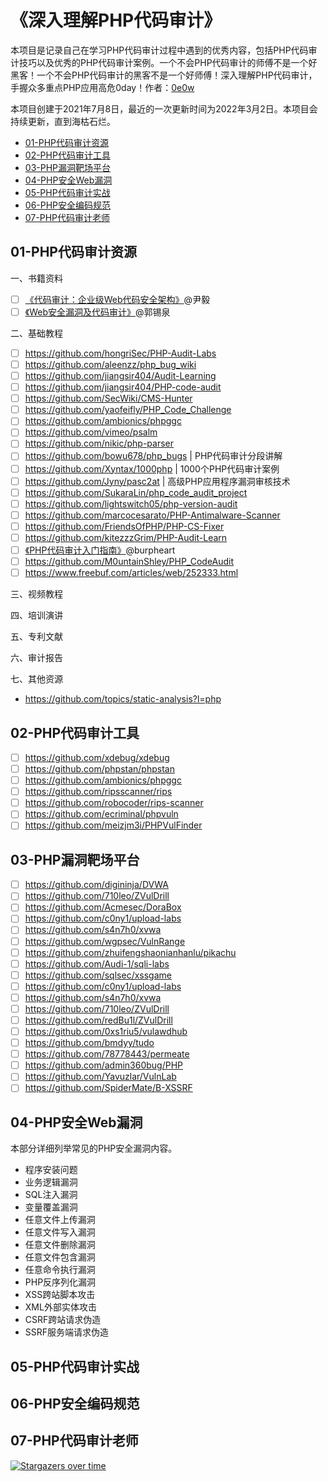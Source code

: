 # 《深入理解PHP代码审计》

本项目是记录自己在学习PHP代码审计过程中遇到的优秀内容，包括PHP代码审计技巧以及优秀的PHP代码审计案例。一个不会PHP代码审计的师傅不是一个好黑客！一个不会PHP代码审计的黑客不是一个好师傅！深入理解PHP代码审计，手握众多重点PHP应用高危0day！作者：[0e0w](https://github.com/0e0w/HackPHP)

本项目创建于2021年7月8日，最近的一次更新时间为2022年3月2日。本项目会持续更新，直到海枯石烂。

- [01-PHP代码审计资源](https://github.com/0e0w/HackPHP#01-php%E4%BB%A3%E7%A0%81%E5%AE%A1%E8%AE%A1%E8%B5%84%E6%BA%90)
- [02-PHP代码审计工具](https://github.com/0e0w/HackPHP#02-php%E4%BB%A3%E7%A0%81%E5%AE%A1%E8%AE%A1%E5%B7%A5%E5%85%B7)
- [03-PHP漏洞靶场平台](https://github.com/0e0w/HackPHP#03-php%E6%BC%8F%E6%B4%9E%E9%9D%B6%E5%9C%BA%E5%B9%B3%E5%8F%B0)
- [04-PHP安全Web漏洞](https://github.com/0e0w/HackPHP#04-php%E5%AE%89%E5%85%A8web%E6%BC%8F%E6%B4%9E)
- [05-PHP代码审计实战](https://github.com/0e0w/HackPHP#05-php%E4%BB%A3%E7%A0%81%E5%AE%A1%E8%AE%A1%E5%AE%9E%E6%88%98)
- [06-PHP安全编码规范](https://github.com/0e0w/HackPHP#06-php%E5%AE%89%E5%85%A8%E7%BC%96%E7%A0%81%E8%A7%84%E8%8C%83)
- [07-PHP代码审计老师](https://github.com/0e0w/HackPHP#07-php%E4%BB%A3%E7%A0%81%E5%AE%A1%E8%AE%A1%E8%80%81%E5%B8%88)

## 01-PHP代码审计资源

一、书籍资料
- [ ] [《代码审计：企业级Web代码安全架构》](https://item.jd.com/10037792221891.html)@尹毅
- [ ] [《Web安全漏洞及代码审计》](https://item.jd.com/10038852529768.html)@郭锡泉

二、基础教程
- [ ] https://github.com/hongriSec/PHP-Audit-Labs
- [ ] https://github.com/aleenzz/php_bug_wiki
- [ ] https://github.com/jiangsir404/Audit-Learning
- [ ] https://github.com/jiangsir404/PHP-code-audit
- [ ] https://github.com/SecWiki/CMS-Hunter
- [ ] https://github.com/yaofeifly/PHP_Code_Challenge
- [ ] https://github.com/ambionics/phpggc
- [ ] https://github.com/vimeo/psalm
- [ ] https://github.com/nikic/php-parser
- [ ] https://github.com/bowu678/php_bugs | PHP代码审计分段讲解
- [ ] https://github.com/Xyntax/1000php | 1000个PHP代码审计案例
- [ ] https://github.com/Jyny/pasc2at | 高级PHP应用程序漏洞审核技术
- [ ] https://github.com/SukaraLin/php_code_audit_project
- [ ] https://github.com/lightswitch05/php-version-audit
- [ ] https://github.com/marcocesarato/PHP-Antimalware-Scanner
- [ ] https://github.com/FriendsOfPHP/PHP-CS-Fixer
- [ ] https://github.com/kitezzzGrim/PHP-Audit-Learn
- [ ] [《PHP代码审计入门指南》](https://github.com/burpheart/PHPAuditGuideBook)@burpheart
- [ ] https://github.com/M0untainShley/PHP_CodeAudit
- [ ] https://www.freebuf.com/articles/web/252333.html

三、视频教程

四、培训演讲

五、专利文献

六、审计报告

七、其他资源

- https://github.com/topics/static-analysis?l=php

## 02-PHP代码审计工具

- [ ] https://github.com/xdebug/xdebug
- [ ] https://github.com/phpstan/phpstan
- [ ] https://github.com/ambionics/phpggc
- [ ] https://github.com/ripsscanner/rips
- [ ] https://github.com/robocoder/rips-scanner
- [ ] https://github.com/ecriminal/phpvuln
- [ ] https://github.com/meizjm3i/PHPVulFinder

## 03-PHP漏洞靶场平台

- [ ] https://github.com/digininja/DVWA
- [ ] https://github.com/710leo/ZVulDrill
- [ ] https://github.com/Acmesec/DoraBox
- [ ] https://github.com/c0ny1/upload-labs
- [ ] https://github.com/s4n7h0/xvwa
- [ ] https://github.com/wgpsec/VulnRange
- [ ] https://github.com/zhuifengshaonianhanlu/pikachu
- [ ] https://github.com/Audi-1/sqli-labs
- [ ] https://github.com/sqlsec/xssgame
- [ ] https://github.com/c0ny1/upload-labs
- [ ] https://github.com/s4n7h0/xvwa
- [ ] https://github.com/710leo/ZVulDrill
- [ ] https://github.com/redBu1l/ZVulDrill
- [ ] https://github.com/0xs1riu5/vulawdhub
- [ ] https://github.com/bmdyy/tudo
- [ ] https://github.com/78778443/permeate
- [ ] https://github.com/admin360bug/PHP
- [ ] https://github.com/Yavuzlar/VulnLab
- [ ] https://github.com/SpiderMate/B-XSSRF

## 04-PHP安全Web漏洞

本部分详细列举常见的PHP安全漏洞内容。

- 程序安装问题
- 业务逻辑漏洞
- SQL注入漏洞
- 变量覆盖漏洞
- 任意文件上传漏洞
- 任意文件写入漏洞
- 任意文件删除漏洞
- 任意文件包含漏洞
- 任意命令执行漏洞
- PHP反序列化漏洞
- XSS跨站脚本攻击
- XML外部实体攻击
- CSRF跨站请求伪造
- SSRF服务端请求伪造

## 05-PHP代码审计实战

## 06-PHP安全编码规范

## 07-PHP代码审计老师

[![Stargazers over time](https://starchart.cc//0e0w/HackPHP.svg)](https://starchart.cc/0e0w/HackPHP)